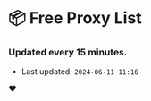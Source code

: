 # :package: Free Proxy List
### Updated every 15 minutes.

- Last updated: `2024-06-11 11:16`

:heart:
